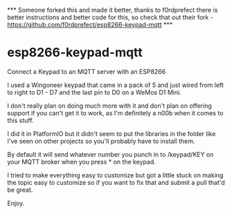 *** Someone forked this and made it better, thanks to f0rdprefect there is better instructions and better code for this, so check that out their fork - https://github.com/f0rdprefect/esp8266-keypad-mqtt ***


# esp8266-keypad-mqtt
Connect a Keypad to an MQTT server with an ESP8266

I used a Wingoneer keypad that came in a pack of 5 and just wired from left to right to D1 - D7 and the last pin to D0 on a WeMos D1 Mini.

I don't really plan on doing much more with it and don't plan on offering support if you can't get it to work, as I'm definitely a n00b when it comes to this stuff.

I did it in PlatformIO but it didn't seem to put the libraries in the folder like I've seen on other projects so you'll probably have to install them.

By default it will send whatever number you punch in to /keypad/KEY on your MQTT broker when you press * on the keypad.

I tried to make everything easy to customize but got a little stuck on making the topic easy to customize so if you want to fix that and submit a pull that'd be great.

Enjoy.
